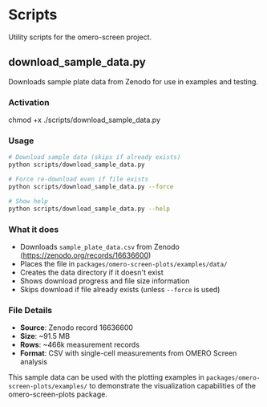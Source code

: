 # Scripts

Utility scripts for the omero-screen project.

## download_sample_data.py

Downloads sample plate data from Zenodo for use in examples and testing.

### Activation

chmod +x ./scripts/download_sample_data.py
### Usage

```bash
# Download sample data (skips if already exists)
python scripts/download_sample_data.py

# Force re-download even if file exists
python scripts/download_sample_data.py --force

# Show help
python scripts/download_sample_data.py --help
```

### What it does

- Downloads `sample_plate_data.csv` from Zenodo (https://zenodo.org/records/16636600)
- Places the file in `packages/omero-screen-plots/examples/data/`
- Creates the data directory if it doesn't exist
- Shows download progress and file size information
- Skips download if file already exists (unless `--force` is used)

### File Details

- **Source**: Zenodo record 16636600
- **Size**: ~91.5 MB
- **Rows**: ~466k measurement records
- **Format**: CSV with single-cell measurements from OMERO Screen analysis

This sample data can be used with the plotting examples in `packages/omero-screen-plots/examples/` to demonstrate the visualization capabilities of the omero-screen-plots package.

